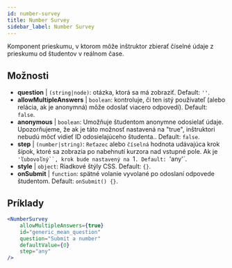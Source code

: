 ```yaml
---
id: number-survey
title: Number Survey
sidebar_label: Number Survey
---
```


Komponent prieskumu, v ktorom môže inštruktor zbierať číselné údaje z prieskumu od študentov v reálnom čase.

## Možnosti

* __question__ | `(string|node)`: otázka, ktorá sa má zobraziť. Default: `''`.
* __allowMultipleAnswers__ | `boolean`: kontroluje, či ten istý používateľ (alebo relácia, ak je anonymná) môže odoslať viacero odpovedí). Default: `false`.
* __anonymous__ | `boolean`: Umožňuje študentom anonymne odosielať údaje. Upozorňujeme, že ak je táto možnosť nastavená na "true", inštruktori nebudú môcť vidieť ID odosielajúceho študenta.. Default: `false`.
* __step__ | `(number|string)`: `Reťazec` alebo `číselná` hodnota udávajúca krok šípok, ktoré sa zobrazia po nabehnutí kurzora nad vstupné pole. Ak je `'ľubovoľný``, krok bude nastavený na `1`. Default: `'any'`.
* __style__ | `object`: Riadkové štýly CSS. Default: `{}`.
* __onSubmit__ | `function`: spätné volanie vyvolané po odoslaní odpovede študentom. Default: `onSubmit() {}`.


## Príklady

```jsx live
<NumberSurvey
    allowMultipleAnswers={true}
    id="generic_mean_question"
    question="Submit a number"
    defaultValue={0}
    step="any"
/>
```

